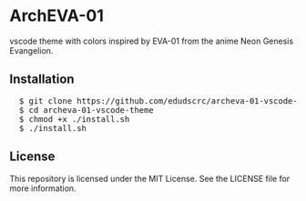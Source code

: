 # ArchEVA-01
vscode theme with colors inspired by EVA-01 from the anime Neon Genesis Evangelion.

## Installation
<pre>
  $ git clone https://github.com/edudscrc/archeva-01-vscode-theme.git
  $ cd archeva-01-vscode-theme
  $ chmod +x ./install.sh
  $ ./install.sh
</pre>

## License
This repository is licensed under the MIT License. See the LICENSE file for more information.
